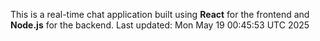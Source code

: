 This is a real-time chat application built using **React** for the frontend and **Node.js** for the backend.
Last updated: Mon May 19 00:45:53 UTC 2025
